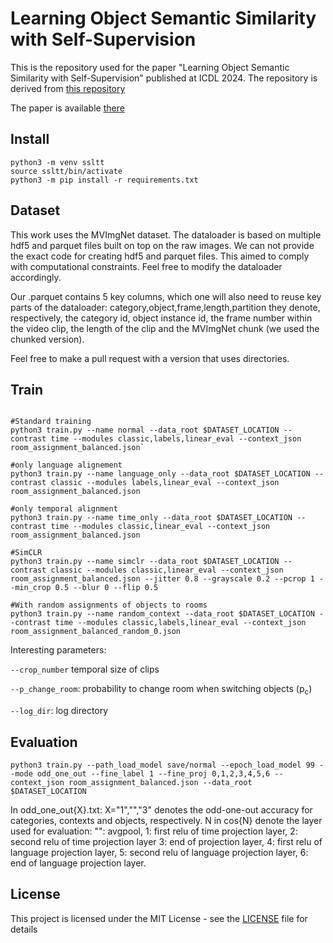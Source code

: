 # Learning Object Semantic Similarity with Self-Supervision

This is the repository used for the paper "Learning Object Semantic Similarity with 
Self-Supervision" published at ICDL 2024. The repository is derived from 
[this repository](https://github.com/trieschlab/SSLTT)

The paper is available [there](https://arxiv.org/pdf/2405.05143)

## Install

```
python3 -m venv ssltt
source ssltt/bin/activate
python3 -m pip install -r requirements.txt
```

## Dataset

This work uses the MVImgNet dataset. The dataloader is based on multiple hdf5 and parquet files built on top on the raw images. We can not provide the exact code for creating hdf5 and parquet files. This aimed to comply with computational constraints. 
Feel free to modify the dataloader accordingly.


Our .parquet contains 5 key columns, which one will also need to reuse key parts of the dataloader:
category,object,frame,length,partition
they denote, respectively, the category id, object instance id, the frame number within the video clip, the length of the clip and the MVImgNet chunk (we used the chunked version).

Feel free to make a pull request with a version that uses directories.

## Train


```

#Standard training
python3 train.py --name normal --data_root $DATASET_LOCATION --contrast time --modules classic,labels,linear_eval --context_json room_assignment_balanced.json`

#only language alignement
python3 train.py --name language_only --data_root $DATASET_LOCATION --contrast classic --modules labels,linear_eval --context_json room_assignment_balanced.json

#only temporal alignment
python3 train.py --name time_only --data_root $DATASET_LOCATION --contrast time --modules classic,linear_eval --context_json room_assignment_balanced.json

#SimCLR
python3 train.py --name simclr --data_root $DATASET_LOCATION --contrast classic --modules classic,linear_eval --context_json room_assignment_balanced.json --jitter 0.8 --grayscale 0.2 --pcrop 1 --min_crop 0.5 --blur 0 --flip 0.5 

#With random assignments of objects to rooms
python3 train.py --name random_context --data_root $DATASET_LOCATION --contrast time --modules classic,labels,linear_eval --context_json room_assignment_balanced_random_0.json 

```

Interesting parameters:

`--crop_number` temporal size of clips

`--p_change_room`: probability to change room when switching objects (p<sub>c</sub>)

`--log_dir`: log directory

## Evaluation

```
python3 train.py --path_load_model save/normal --epoch_load_model 99 --mode odd_one_out --fine_label 1 --fine_proj 0,1,2,3,4,5,6 --context_json room_assignment_balanced.json --data_root $DATASET_LOCATION
```

In odd_one_out{X}.txt: X="1","","3" denotes the odd-one-out accuracy for categories, contexts and objects, respectively.
N in cos{N} denote the layer used for evaluation: "": avgpool, 1: first relu of time projection layer, 2: second relu of time projection layer
3: end of projection layer, 4: first relu of language projection layer, 5: second relu of language projection layer, 6: end of language projection layer.
## License

This project is licensed under the MIT License - see the [LICENSE](LICENSE) file for details